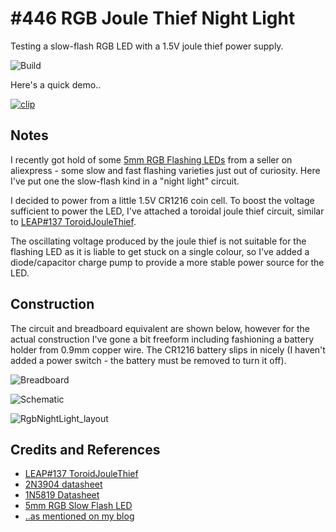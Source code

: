 # #446 RGB Joule Thief Night Light

Testing a slow-flash RGB LED with a 1.5V joule thief power supply.

![Build](./assets/RgbNightLight_build.jpg?raw=true)

Here's a quick demo..

[![clip](https://img.youtube.com/vi/T3jprnHPbQM/0.jpg)](https://www.youtube.com/watch?v=T3jprnHPbQM)

## Notes

I recently got hold of some
[5mm RGB Flashing LEDs](https://www.aliexpress.com/item/100pcs-lot-F5-5mm-Fast-Slow-RGB-Flash-Red-Green-Blue-Rainbow-Multi-Color-Light-Emitting/32894320025.html)
from a seller on aliexpress - some slow and fast flashing varieties just out of curiosity.
Here I've put one the slow-flash kind in a "night light" circuit.

I decided to power from a little 1.5V CR1216 coin cell.
To boost the voltage sufficient to power the LED, I've attached a toroidal joule thief circuit, similar to
[LEAP#137 ToroidJouleThief](../).

The oscillating voltage produced by the joule thief is not suitable for the flashing LED as it is liable to get stuck on a single colour,
so I've added a diode/capacitor charge pump to provide a more stable power source for the LED.

## Construction

The circuit and breadboard equivalent are shown below, however for the actual construction I've gone a bit freeform including fashioning a battery holder from 0.9mm copper wire. The CR1216 battery slips in nicely (I haven't added a power switch - the battery must be removed to turn it off).

![Breadboard](./assets/RgbNightLight_bb.jpg?raw=true)

![Schematic](./assets/RgbNightLight_schematic.jpg?raw=true)

![RgbNightLight_layout](./assets/RgbNightLight_layout.jpg?raw=true)

## Credits and References
* [LEAP#137 ToroidJouleThief](../)
* [2N3904 datasheet](https://www.futurlec.com/Transistors/2N3904.shtml)
* [1N5819 Datasheet](https://www.futurlec.com/Diodes/1N5819.shtml)
* [5mm RGB Slow Flash LED](https://www.aliexpress.com/item/100pcs-lot-F5-5mm-Fast-Slow-RGB-Flash-Red-Green-Blue-Rainbow-Multi-Color-Light-Emitting/32894320025.html)
* [..as mentioned on my blog](https://blog.tardate.com/2019/01/leap446-rgb-joule-thief-night-light.html)
